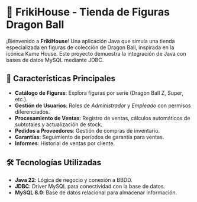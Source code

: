 # 🐉 FrikiHouse - Tienda de Figuras Dragon Ball

¡Bienvenido a **FrikiHouse**! Una aplicación Java que simula una tienda especializada en figuras de colección de Dragon Ball, inspirada en la icónica Kame House. Este proyecto demuestra la integración de Java con bases de datos MySQL mediante JDBC.

## 🌟 Características Principales

- **Catálogo de Figuras**: Explora figuras por serie (Dragon Ball Z, Super, etc.).
- **Gestión de Usuarios**: Roles de *Administrador* y *Empleado* con permisos diferenciados.
- **Procesamiento de Ventas**: Registro de ventas, cálculos automáticos de subtotales y actualización de stock.
- **Pedidos a Proveedores**: Gestión de compras de inventario.
- **Garantías**: Seguimiento de períodos de garantía para ventas.
- **Informes**: Historial de ventas por cliente.

## 🛠 Tecnologías Utilizadas

- **Java 22**: Lógica de negocio y conexión a BBDD.
- **JDBC**: Driver MySQL para conectividad con la base de datos.
- **MySQL 8.0**: Base de datos relacional para almacenar información.
